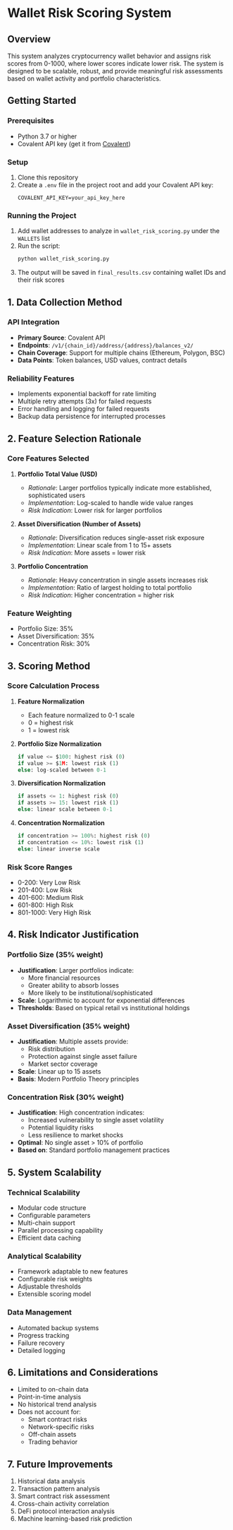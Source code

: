 # Wallet Risk Scoring System

## Overview
This system analyzes cryptocurrency wallet behavior and assigns risk scores from 0-1000, where lower scores indicate lower risk. The system is designed to be scalable, robust, and provide meaningful risk assessments based on wallet activity and portfolio characteristics.

## Getting Started

### Prerequisites
- Python 3.7 or higher
- Covalent API key (get it from [Covalent](https://www.covalenthq.com/platform/auth/register/))

### Setup
1. Clone this repository
2. Create a `.env` file in the project root and add your Covalent API key:
   ```
   COVALENT_API_KEY=your_api_key_here
   ```

### Running the Project
1. Add wallet addresses to analyze in `wallet_risk_scoring.py` under the `WALLETS` list
2. Run the script:
   ```bash
   python wallet_risk_scoring.py
   ```
3. The output will be saved in `final_results.csv` containing wallet IDs and their risk scores

## 1. Data Collection Method

### API Integration
- **Primary Source**: Covalent API
- **Endpoints**: `/v1/{chain_id}/address/{address}/balances_v2/`
- **Chain Coverage**: Support for multiple chains (Ethereum, Polygon, BSC)
- **Data Points**: Token balances, USD values, contract details

### Reliability Features
- Implements exponential backoff for rate limiting
- Multiple retry attempts (3x) for failed requests
- Error handling and logging for failed requests
- Backup data persistence for interrupted processes

## 2. Feature Selection Rationale

### Core Features Selected

1. **Portfolio Total Value (USD)**
   - *Rationale*: Larger portfolios typically indicate more established, sophisticated users
   - *Implementation*: Log-scaled to handle wide value ranges
   - *Risk Indication*: Lower risk for larger portfolios

2. **Asset Diversification (Number of Assets)**
   - *Rationale*: Diversification reduces single-asset risk exposure
   - *Implementation*: Linear scale from 1 to 15+ assets
   - *Risk Indication*: More assets = lower risk

3. **Portfolio Concentration**
   - *Rationale*: Heavy concentration in single assets increases risk
   - *Implementation*: Ratio of largest holding to total portfolio
   - *Risk Indication*: Higher concentration = higher risk

### Feature Weighting
- Portfolio Size: 35%
- Asset Diversification: 35%
- Concentration Risk: 30%

## 3. Scoring Method

### Score Calculation Process

1. **Feature Normalization**
   - Each feature normalized to 0-1 scale
   - 0 = highest risk
   - 1 = lowest risk

2. **Portfolio Size Normalization**
   ```python
   if value <= $100: highest risk (0)
   if value >= $1M: lowest risk (1)
   else: log-scaled between 0-1
   ```

3. **Diversification Normalization**
   ```python
   if assets <= 1: highest risk (0)
   if assets >= 15: lowest risk (1)
   else: linear scale between 0-1
   ```

4. **Concentration Normalization**
   ```python
   if concentration >= 100%: highest risk (0)
   if concentration <= 10%: lowest risk (1)
   else: linear inverse scale
   ```

### Risk Score Ranges
- 0-200: Very Low Risk
- 201-400: Low Risk
- 401-600: Medium Risk
- 601-800: High Risk
- 801-1000: Very High Risk

## 4. Risk Indicator Justification

### Portfolio Size (35% weight)
- **Justification**: Larger portfolios indicate:
  - More financial resources
  - Greater ability to absorb losses
  - More likely to be institutional/sophisticated
- **Scale**: Logarithmic to account for exponential differences
- **Thresholds**: Based on typical retail vs institutional holdings

### Asset Diversification (35% weight)
- **Justification**: Multiple assets provide:
  - Risk distribution
  - Protection against single asset failure
  - Market sector coverage
- **Scale**: Linear up to 15 assets
- **Basis**: Modern Portfolio Theory principles

### Concentration Risk (30% weight)
- **Justification**: High concentration indicates:
  - Increased vulnerability to single asset volatility
  - Potential liquidity risks
  - Less resilience to market shocks
- **Optimal**: No single asset > 10% of portfolio
- **Based on**: Standard portfolio management practices

## 5. System Scalability

### Technical Scalability
- Modular code structure
- Configurable parameters
- Multi-chain support
- Parallel processing capability
- Efficient data caching

### Analytical Scalability
- Framework adaptable to new features
- Configurable risk weights
- Adjustable thresholds
- Extensible scoring model

### Data Management
- Automated backup systems
- Progress tracking
- Failure recovery
- Detailed logging

## 6. Limitations and Considerations

- Limited to on-chain data
- Point-in-time analysis
- No historical trend analysis
- Does not account for:
  - Smart contract risks
  - Network-specific risks
  - Off-chain assets
  - Trading behavior

## 7. Future Improvements

1. Historical data analysis
2. Transaction pattern analysis
3. Smart contract risk assessment
4. Cross-chain activity correlation
5. DeFi protocol interaction analysis
6. Machine learning-based risk prediction
